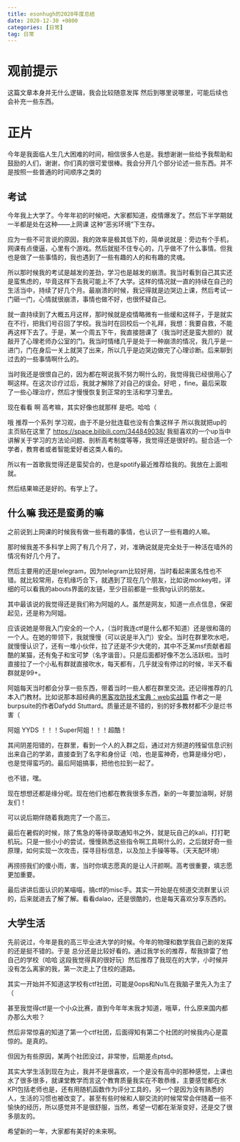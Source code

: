 ```yaml
---
title: esonhugh的2020年度总结
date: 2020-12-30 +0800
categories: [日常]
tag: 日常
---
```


# 观前提示

这篇文章本身并无什么逻辑，我会比较随意发挥 然后到哪里说哪里，可能后续也会补充一些东西。

# 正片

今年是我面临人生几大困难的时间，相信很多人也是。我想谢谢一些给予我帮助和鼓励的人们，谢谢，你们真的很可爱很棒。我会分开几个部分论述一些东西。并不是按照一些普通的时间顺序之类的

## 考试

<ifra me frameborder="no" border="0" marginwidth="0" marginheight="0" width=330 height=86 src="//music.163.com/outchain/player?type=2&id=1491119926&auto=1&height=66"></iframe>

今年我上大学了。今年年初的时候吧，大家都知道，疫情爆发了。然后下半学期就一半都是处在这种——上网课 这种“恶劣环境”下生存。

应为一些不可言说的原因，我的效率是极其低下的，简单说就是：旁边有个手机，网课有点傻逼，心里有个游戏。然后就挺不住专心的，几乎做不了什么事情。但我也是做了一些事情的，我也遇到了一些有趣的人的和有趣的灵魂。

所以那时候我的考试是越发的差劲，学习也是越发的崩溃。我当时看到自己其实还是蛮焦虑的，毕竟这样下去我可能上不了大学。这样的情况就一直的持续在自己的生活当中，持续了好几个月。最崩溃的时候，我记得就是边哭边上课，然后考试一门砸一门，心情就很崩溃，事情也做不好，也很怀疑自己。

就一直持续到了大概五月这样，那时候就是疫情略微有一些缓和这样子，于是就实在不行，把我们号召回了学校。我当时在回校后一个礼拜，我想：我要自救，不能再这样下去了。于是，某一个周五下午，我直接翘课了（我当时还是蛮大胆的）就敲开了心理老师办公室的门。我当时情绪几乎是处于一种崩溃的情况，我几乎是一进门，门在身后一关上就哭了出来，所以几乎是边哭边做完了心理诊断。后来聊到过去的一些事情啊什么的。 

当时我还是很恨自己的，因为都在啊说我不努力啊什么的，我觉得我已经很用心了啊这样。在这次诊疗过后，我就才解除了对自己的误会。好吧 ，fine。最后采取了一些心理治疗，然后才慢慢恢复到正常的生活和学习里去。

现在看看 啊 高考嘛，其实好像也就那样 是吧。哈哈（

哦 推荐一个系列 学习观，由于不是分批连载也没有合集这样子 所以我就把up的主页贴在这里了 https://space.bilibili.com/344849038/ 我挺喜欢的一个up当中讲解关于学习的方法论问题、剖析高考制度等等，我觉得还是很好的。挺合适一个学者，教育者或者智能爱好者这类人看的。

所以有一首歌我觉得还是蛮契合的，也是spotify最近推荐给我的。我放在上面啦就。

然后结果嘛还是好的。有学上了。

## 什么嘛 我还是蛮勇的嘛

之前说到上网课的时候我有做一些有趣的事情，也认识了一些有趣的人嘛。

那时候我差不多科学上网了有几个月了，对，准确说就是完全处于一种活在墙外的情况有好几个月了。

然后主要用的还是telegram，因为telegram比较好用，当时看起来匿名性也不错。就比较常用，在机缘巧合下，就遇到了现在几个朋友，比如说monkey啦，详细的可以看我的abouts界面的友链，至少目前都是一些我tg认识的朋友。

其中最该说的我觉得还是我们称为阿姐的人。虽然是网友，知道一点点信息，保密起见，还是称为阿姐。

应该说她是带我入门安全的一个人，（当时我连ctf是什么都不知道）还是很和蔼的一个人。在她的带领下，我就慢慢（可以说是半入门）安全。当时在群里吹水吧，就慢慢认识了，还有一堆小伙伴，拉了还是不少大佬的，其中不乏某msf贡献者超酷的某猫，还有兔子和宝可梦（名字谐音）。只是后面都好像不怎么活跃啦。当时直接拉了一个小私有群就直接吹水，每天都有，几乎就没有停过的时候，半天不看群就是99+。

阿姐每天当时都会分享一些东西，带着当时一些人都在群里交流。还记得推荐的几本入门教材。比如说那本超经典的[黑客攻防技术宝典：web实战篇](https://www.ituring.com.cn/book/885) 作者之一是burpsuite的作者Dafydd Stuttard。质量还是不错的，别的好多教材都不少是烂书害（ 

阿姐 YYDS ！！！Super阿姐！！！超酷！

其间阴差阳错的，在群里，看到一个人的入群之后，通过对方频道的残留信息识别出来自己的学弟，直接查到了名字和身份证（哈，也是蛮神奇，也算是缘分吧），也是觉得蛮巧的。最后阿姐搞事，把他也拉到一起了。

也不错，嘿。

现在想想还都是缘分呢。现在他们也都在教我很多东西，新的一年要加油啊，好朋友们！

可以说后期伴随着我跑完了一个高三。

最后在暑假的时候，除了焦急的等待录取通知书之外，就是玩自己的kali，打打靶机玩。只是一些小小的尝试，慢慢熟悉这些指令啊工具啊什么的，之后就好奇一些原理，如何实现一次攻击，探寻目标信息，以及加上手操等等。（天天配环境）

再捞捞我们的傻小雨，害，当时你填志愿真的是让人汗颜啊。高考很重要，填志愿更加重要。

最后讲讲后面认识的某喵喵，搞ctf的misc手。其实一开始是在频道交流群里认识的，后来就进去了解了解。看看dalao，还是很酷的，也是每天喜欢分享东西的。

## 大学生活

先前说过，今年是我的高三毕业进大学的时候。今年的物理和数学我自己剧的发挥的还是挺不错的。于是 总分还是比较好看的。通过我学长的推荐，帮我排雷了他自己的学校（哈哈 这段我觉得真的很好玩）然后推荐了我现在的大学，小时候并没有怎么离家的我，第一次走上了住校的道路。

其实一开始并不知道这学校有ctf社团，可能是0ops和Nu1L在我脑子里先入为主了（

甚至我觉得ctf是一个小众比赛，直到今年年末我才知道，哦草，什么原来国内都办那么大啦？

然后非常惊喜的知道了第一个ctf社团，后面得知有第二个社团的时候我内心是震惊的。是真的。

但因为有些原因，某两个社团没过，非常惨，后期差点ptsd。

其实大学生活到现在为止，我并不是很喜欢，一个是没有高中的那种感觉，上课也水了很多很多，就课堂教学而言这个教育质量我实在不敢恭维，主要感觉都在水KPI包括老师也是，还有用随机函数作为评分工具的，另一个是因为没有熟悉的人，生活的习惯也被改变了。甚至有些时候和人聊交流的时候常常会伴随着一些不愉快的经历，所以感觉并不是很舒服，当然，希望一切都在渐渐变好，还是交了很多朋友的。

希望新的一年，大家都有美好的未来啊。








